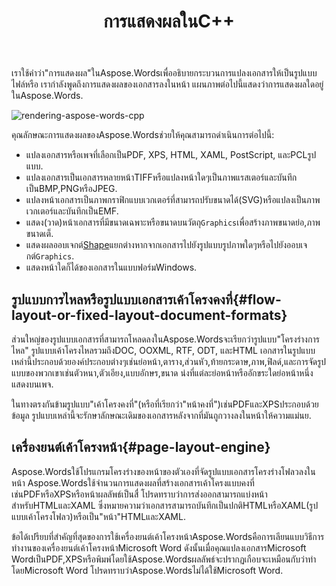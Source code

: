 ﻿---
title: การแสดงผลในC++
second_title: Aspose.WordsสำหรับC++
articleTitle: การแสดงผล
linktitle: การแสดงผล
description: "ใช้ Aspose.WordsสำหรับC++ คุณลักษณะการแสดงผลเพื่อจัดรูปแบบเอกสารโครงร่างโฟลวเป็นหน้าและแปลงเอกสารหรื(PDF, HTML, XPS, ฯลฯ)หรือภาพ(TIFF, PNG, SVG, ฯลฯ)รูปแบบสำหรับการดูการแปลงเพิ่มเติมหรือการพิมพ์."
type: docs
weight: 20
url: /th/cpp/rendering/
---

เราใช้คำว่า"การแสดงผล"ในAspose.Wordsเพื่ออธิบายกระบวนการแปลงเอกสารให้เป็นรูปแบบไฟล์หรือ เรากำลังพูดถึงการแสดงผลของเอกสารลงในหน้า แผนภาพต่อไปนี้แสดงว่าการแสดงผลใดอยู่ในAspose.Words.

![rendering-aspose-words-cpp](rendering-1.png)

คุณลักษณะการแสดงผลของAspose.Wordsช่วยให้คุณสามารถดำเนินการต่อไปนี้:

- แปลงเอกสารหรือเพจที่เลือกเป็นPDF, XPS, HTML, XAML, PostScript, และPCLรูปแบบ.
- แปลงเอกสารเป็นเอกสารหลายหน้าTIFFหรือแปลงหน้าใดๆเป็นภาพแรสเตอร์และบันทึกเป็นBMP,PNGหรือJPEG.
- แปลงหน้าเอกสารเป็นภาพกราฟิกแบบเวกเตอร์ที่สามารถปรับขนาดได้(SVG)หรือแปลงเป็นภาพเวกเตอร์และบันทึกเป็นEMF.
- แสดง(วาด)หน้าเอกสารที่มีขนาดเฉพาะหรือขนาดบนวัตถุ`Graphics`เพื่อสร้างภาพขนาดย่อ,ภาพขนาดเต็.
- แสดงผลออบเจกต์[Shape](https://reference.aspose.com/words/cpp/aspose.words.drawing/shape/)แยกต่างหากจากเอกสารไปยังรูปแบบรูปภาพใดๆหรือไปยังออบเจกต์`Graphics`.
- แสดงหน้าใดก็ได้ของเอกสารในแบบฟอร์มWindows.

## รูปแบบการไหลหรือรูปแบบเอกสารเค้าโครงคงที่{#flow-layout-or-fixed-layout-document-formats}

ส่วนใหญ่ของรูปแบบเอกสารที่สามารถโหลดลงในAspose.Wordsจะเรียกว่ารูปแบบ"โครงร่างการไหล" รูปแบบเค้าโครงไหลรวมถึงDOC, OOXML, RTF, ODT, และHTML เอกสารในรูปแบบเหล่านี้ประกอบด้วยองค์ประกอบต่างๆเช่นย่อหน้า,ตาราง,ส่วนหัว,ท้ายกระดาษ,ภาพ,ฟิลด์,และการจัดรูปแบบของพวกเขาเช่นตัวหนา,ตัวเอียง,แบบอักษร,ขนาด น่งที่แต่ละย่อหน้าหรืออักขระใดย่อหน้าหนึ่งแสดงบนเพจ.

ในทางตรงกันข้ามรูปแบบ"เค้าโครงคงที่"(หรือที่เรียกว่า"หน้าคงที่")เช่นPDFและXPSประกอบด้วยข้อมูล รูปแบบเหล่านี้จะรักษาลักษณะเดิมของเอกสารหลังจากที่มันถูกวางลงในหน้าให้ความแม่นย.

## เครื่องยนต์เค้าโครงหน้า{#page-layout-engine}

Aspose.Wordsใช้โปรแกรมโครงร่างของหน้าของตัวเองที่จัดรูปแบบเอกสารโครงร่างโฟลวลงในหน้า Aspose.Wordsใช้จำนวนการแสดงผลที่สร้างเอกสารเค้าโครงแบบคงที่เช่นPDFหรือXPSหรือหน้าผลลัพธ์เป็นสื่ โปรดทราบว่าการส่งออกสามารถแบ่งหน้าสำหรับHTMLและXAML ซึ่งหมายความว่าเอกสารสามารถบันทึกเป็นปกติHTMLหรือXAML(รูปแบบเค้าโครงโฟลว)หรือเป็น"หน้า"HTMLและXAML.

ข้อได้เปรียบที่สำคัญที่สุดของการใช้เครื่องยนต์เค้าโครงหน้าAspose.Wordsคือการเลียนแบบวิธีการทำงานของเครื่องยนต์เค้าโครงหน้าMicrosoft Word ดังนั้นเมื่อคุณแปลงเอกสารMicrosoft Wordเป็นPDF,XPSหรือพิมพ์โดยใช้Aspose.Wordsผลลัพธ์จะปรากฏเกือบจะเหมือนกับว่าทำโดยMicrosoft Word โปรดทราบว่าAspose.Wordsไม่ได้ใช้Microsoft Word.
